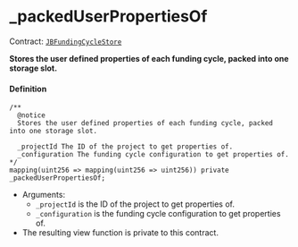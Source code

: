 # _packedUserPropertiesOf

Contract: [`JBFundingCycleStore`](/v4/deprecated/v3/api/contracts/jbfundingcyclestore/README.md)​‌

**Stores the user defined properties of each funding cycle, packed into one storage slot.**

#### Definition

```
/**
  @notice
  Stores the user defined properties of each funding cycle, packed into one storage slot.

  _projectId The ID of the project to get properties of.
  _configuration The funding cycle configuration to get properties of.
*/
mapping(uint256 => mapping(uint256 => uint256)) private _packedUserPropertiesOf;
```

* Arguments:
  * `_projectId` is the ID of the project to get properties of.
  * `_configuration` is the funding cycle configuration to get properties of.
* The resulting view function is private to this contract.
